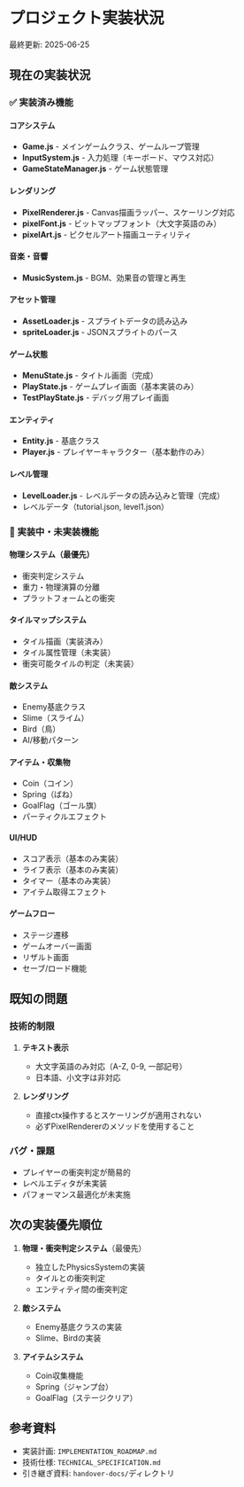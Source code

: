 # プロジェクト実装状況

最終更新: 2025-06-25

## 現在の実装状況

### ✅ 実装済み機能

#### コアシステム
- **Game.js** - メインゲームクラス、ゲームループ管理
- **InputSystem.js** - 入力処理（キーボード、マウス対応）
- **GameStateManager.js** - ゲーム状態管理

#### レンダリング
- **PixelRenderer.js** - Canvas描画ラッパー、スケーリング対応
- **pixelFont.js** - ビットマップフォント（大文字英語のみ）
- **pixelArt.js** - ピクセルアート描画ユーティリティ

#### 音楽・音響
- **MusicSystem.js** - BGM、効果音の管理と再生

#### アセット管理
- **AssetLoader.js** - スプライトデータの読み込み
- **spriteLoader.js** - JSONスプライトのパース

#### ゲーム状態
- **MenuState.js** - タイトル画面（完成）
- **PlayState.js** - ゲームプレイ画面（基本実装のみ）
- **TestPlayState.js** - デバッグ用プレイ画面

#### エンティティ
- **Entity.js** - 基底クラス
- **Player.js** - プレイヤーキャラクター（基本動作のみ）

#### レベル管理
- **LevelLoader.js** - レベルデータの読み込みと管理（完成）
- レベルデータ（tutorial.json, level1.json）

### 🚧 実装中・未実装機能

#### 物理システム（最優先）
- 衝突判定システム
- 重力・物理演算の分離
- プラットフォームとの衝突

#### タイルマップシステム
- タイル描画（実装済み）
- タイル属性管理（未実装）
- 衝突可能タイルの判定（未実装）

#### 敵システム
- Enemy基底クラス
- Slime（スライム）
- Bird（鳥）
- AI/移動パターン

#### アイテム・収集物
- Coin（コイン）
- Spring（ばね）
- GoalFlag（ゴール旗）
- パーティクルエフェクト

#### UI/HUD
- スコア表示（基本のみ実装）
- ライフ表示（基本のみ実装）
- タイマー（基本のみ実装）
- アイテム取得エフェクト

#### ゲームフロー
- ステージ遷移
- ゲームオーバー画面
- リザルト画面
- セーブ/ロード機能

## 既知の問題

### 技術的制限
1. **テキスト表示**
   - 大文字英語のみ対応（A-Z, 0-9, 一部記号）
   - 日本語、小文字は非対応

2. **レンダリング**
   - 直接ctx操作するとスケーリングが適用されない
   - 必ずPixelRendererのメソッドを使用すること

### バグ・課題
- プレイヤーの衝突判定が簡易的
- レベルエディタが未実装
- パフォーマンス最適化が未実施

## 次の実装優先順位

1. **物理・衝突判定システム**（最優先）
   - 独立したPhysicsSystemの実装
   - タイルとの衝突判定
   - エンティティ間の衝突判定

2. **敵システム**
   - Enemy基底クラスの実装
   - Slime、Birdの実装

3. **アイテムシステム**
   - Coin収集機能
   - Spring（ジャンプ台）
   - GoalFlag（ステージクリア）

## 参考資料

- 実装計画: `IMPLEMENTATION_ROADMAP.md`
- 技術仕様: `TECHNICAL_SPECIFICATION.md`
- 引き継ぎ資料: `handover-docs/`ディレクトリ